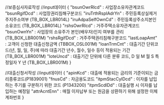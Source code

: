//보증심사자료작성
//input데이터
{
  "bsunOwrRlcd"   	    : 사업장소유자관계코드
  "bsunRgifDcd"	        : 사업장권리침해구분코드
  "iruTrthRsplAdrYn"	  : 주민등록상실제거주지주소여부  (TB_BOX_LBR014L)
  "iruAdpaSelfOwnCd"	  : 주민등록상주소지본인소유코드  (TB_BOX_LBR014L)
  "rshsOwrRlcd"	        : 거주주택소유자관계코드
  "bsunOwnYn"	          : 사업장의 소유주가 본인(배우자)인지 여부를 관리 (TB_BOX_LBR001M)
  "rshsRgifDcd"	        : 거주주택권리침해구분코드
  "lastLoapAmt"	        : 고객이 신청한 대출신청금액 (TBBOX_OSL001M)
  "loanTrmCnt"	        : 대출기간 단위코드(년, 월, 일, 주)에 따라 대출기간 년수, 월수, 일수 등이 적용되는 기간 (TB_BOX_LBR001M)
  "loteUncd"	          : 대출기간 단위에 다른 분류 코드, D 일  M 월  S 특정일자  Y 년  (TB_BOX_LBR001M)
}

//대출신청서작성
//input데이터
{
  "apinKcd"             : 대출에 적용되는 금리의 기준이되는 금리종류코드(P1839001)
  "fnusCd"              : 자금용도코드
  "itpmStacCylDcd"      : 이자를 납입하는 주기를 구분하기 위한 코드 (P1343200)
  "itpmScdlDd"          : 대출실행 시 이자를 납입하는 예정일
  "attrAcntEnn"         : 매월 이자납부 또는 원금을 상환하기 위해 설정한 이체 계좌번호
}